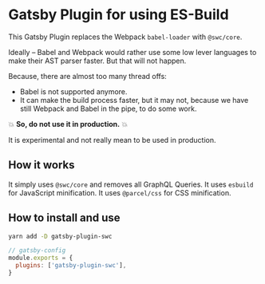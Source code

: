 # Gatsby Plugin for using ES-Build

This Gatsby Plugin replaces the Webpack `babel-loader` with `@swc/core`.

Ideally – Babel and Webpack would rather use some low lever languages to make their AST parser faster. But that will not happen.

Because, there are almost too many thread offs:

- Babel is not supported anymore.
- It can make the build process faster, but it may not, because we have still Webpack and Babel in the pipe, to do some work.

💥 **So, do not use it in production.** 💥

It is experimental and not really mean to be used in production.

## How it works

It simply uses `@swc/core` and removes all GraphQL Queries.
It uses `esbuild` for JavaScript minification.
It uses `@parcel/css` for CSS minification.

## How to install and use

```bash
yarn add -D gatsby-plugin-swc
```

```js
// gatsby-config
module.exports = {
  plugins: ['gatsby-plugin-swc'],
}
```
